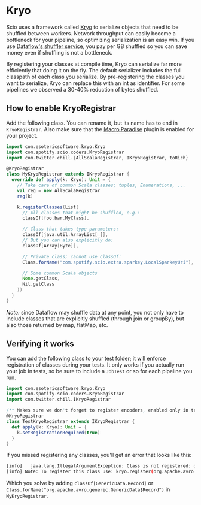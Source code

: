 # Kryo

Scio uses a framework called [Kryo](https://github.com/EsotericSoftware/kryo) to serialize objects that need to be shuffled between workers. Network throughput can easily become a bottleneck for your pipeline, so optimizing serialization is an easy win. If you use [Dataflow's shuffler service](https://cloud.google.com/blog/big-data/2017/06/introducing-cloud-dataflow-shuffle-for-up-to-5x-performance-improvement-in-data-analytic-pipelines), you pay per GB shuffled so you can save money even if shuffling is not a bottleneck.

By registering your classes at compile time, Kryo can serialize far more efficiently that doing it on the fly. The default serializer includes the full classpath of each class you serialize. By pre-registering the classes you want to serialize, Kryo can replace this with an int as identifier. For some pipelines we observed a 30-40% reduction of bytes shuffled.

## How to enable KryoRegistrar
Add the following class. You can rename it, but its name has to end in `KryoRegistrar`. Also make sure that the [Macro Paradise](https://docs.scala-lang.org/overviews/macros/paradise.html) plugin is enabled for your project.

````scala mdoc:silent
import com.esotericsoftware.kryo.Kryo
import com.spotify.scio.coders.KryoRegistrar
import com.twitter.chill.{AllScalaRegistrar, IKryoRegistrar, toRich}

@KryoRegistrar
class MyKryoRegistrar extends IKryoRegistrar {
  override def apply(k: Kryo): Unit = {
    // Take care of common Scala classes; tuples, Enumerations, ...
    val reg = new AllScalaRegistrar
    reg(k)

    k.registerClasses(List(
      // All classes that might be shuffled, e.g.:
      classOf[foo.bar.MyClass],

      // Class that takes type parameters:
      classOf[java.util.ArrayList[_]],
      // But you can also explicitly do:
      classOf[Array[Byte]],

      // Private class; cannot use classOf:
      Class.forName("com.spotify.scio.extra.sparkey.LocalSparkeyUri"),

      // Some common Scala objects
      None.getClass,
      Nil.getClass
    ))
  }
}
````

_Note:_ since Dataflow may shuffle data at any point, you not only have to include classes that are explicitly shuffled (through join or groupBy), but also those returned by map, flatMap, etc.

## Verifying it works
You can add the following class to your test folder; it will enforce registration of classes during your tests. It only works if you actually run your job in tests, so be sure to include a `JobTest` or so for each pipeline you run.

````scala mdoc:silent
import com.esotericsoftware.kryo.Kryo
import com.spotify.scio.coders.KryoRegistrar
import com.twitter.chill.IKryoRegistrar

/** Makes sure we don't forget to register encoders, enabled only in tests not to crash production. */
@KryoRegistrar
class TestKryoRegistrar extends IKryoRegistrar {
  def apply(k: Kryo): Unit = {
    k.setRegistrationRequired(true)
  }
}
````

If you missed registering any classes, you'll get an error that looks like this:

```bash
[info]   java.lang.IllegalArgumentException: Class is not registered: org.apache.avro.generic.GenericData$Record
[info] Note: To register this class use: kryo.register(org.apache.avro.generic.GenericData$Record.class);
```
Which you solve by adding `classOf[GenericData.Record]` or `Class.forName("org.apache.avro.generic.GenericData$Record")` in `MyKryoRegistrar`.

